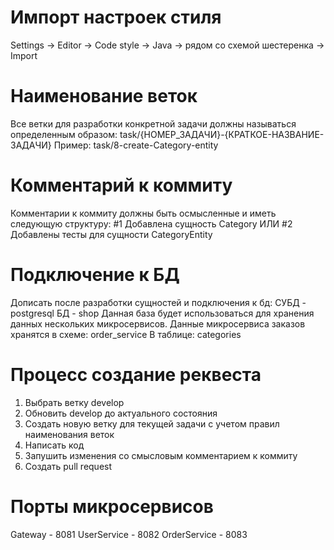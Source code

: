 # Импорт настроек стиля

Settings -> Editor -> Code style -> Java -> рядом со схемой шестеренка -> Import

# Наименование веток 

Все ветки для разработки конкретной задачи должны называться определенным образом: 
task/{НОМЕР_ЗАДАЧИ}-{КРАТКОЕ-НАЗВАНИЕ-ЗАДАЧИ} 
Пример: task/8-create-Category-entity

# Комментарий к коммиту

Комментарии к коммиту должны быть осмысленные и иметь следующую структуру: 
#1 Добавлена сущность Category 
ИЛИ 
#2 Добавлены тесты для сущности CategoryEntity

# Подключение к БД

Дописать после разработки сущностей и подключения к бд:
СУБД - postgresql 
БД - shop
Данная база будет использоваться для хранения данных нескольких микросервисов. 
Данные микросервиса заказов хранятся в схеме: 
order_service
В таблице: 
categories

# Процесс создание реквеста

1. Выбрать ветку develop
2. Обновить develop до актуального состояния
3. Создать новую ветку для текущей задачи с учетом правил наименования веток
4. Написать код
5. Запушить изменения со смысловым комментарием к коммиту
6. Создать pull request

# Порты микросервисов 

Gateway - 8081 
UserService - 8082 
OrderService - 8083